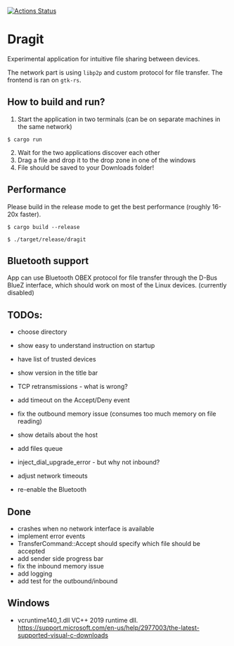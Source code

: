 [![Actions Status](https://github.com/sireliah/dragit/workflows/Build%20and%20Test/badge.svg)](https://github.com/sireliah/dragit/actions)
# Dragit
Experimental application for intuitive file sharing between devices.

The network part is using `libp2p` and custom protocol for file transfer.
The frontend is ran on `gtk-rs`.

## How to build and run?
1) Start the application in two terminals (can be on separate machines in the same network)
```
$ cargo run
```
2) Wait for the two applications discover each other
3) Drag a file and drop it to the drop zone in one of the windows
4) File should be saved to your Downloads folder!

## Performance
Please build in the release mode to get the best performance (roughly 16-20x faster).

```
$ cargo build --release

$ ./target/release/dragit
```

## Bluetooth support
App can use Bluetooth OBEX protocol for file transfer through the D-Bus BlueZ interface, which should work on most of the Linux devices. (currently disabled)

## TODOs:
- choose directory
- show easy to understand instruction on startup
- have list of trusted devices
- show version in the title bar
- TCP retransmissions - what is wrong?

- add timeout on the Accept/Deny event
- fix the outbound memory issue (consumes too much memory on file reading)
- show details about the host
- add files queue
- inject_dial_upgrade_error - but why not inbound?

- adjust network timeouts
- re-enable the Bluetooth

## Done
- crashes when no network interface is available
- implement error events
- TransferCommand::Accept should specify which file should be accepted
- add sender side progress bar
- fix the inbound memory issue
- add logging
- add test for the outbound/inbound


## Windows
- vcruntime140_1.dll VC++ 2019 runtime dll. https://support.microsoft.com/en-us/help/2977003/the-latest-supported-visual-c-downloads